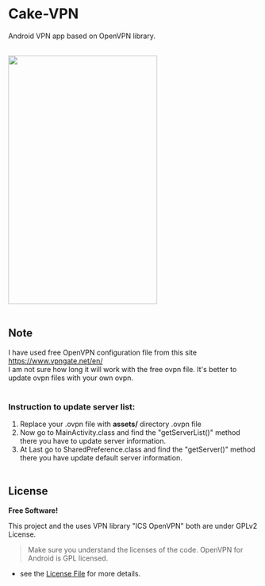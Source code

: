 # Cake-VPN
Android VPN app based on OpenVPN library.

</br>
<img height='500' width ='300' src="https://i.imgur.com/5GV1Y2L.gif" />
</br></br>

## Note

I have used free OpenVPN configuration file from this site https://www.vpngate.net/en/ </br>
I am not sure how long it will work with the free ovpn file. It's better to update ovpn files with your own ovpn.
</br></br>

### Instruction to update server list:
1. Replace your .ovpn file with <b> assets/</b> directory .ovpn file
2. Now go to MainActivity.class and find the "getServerList()" method there you have to update server information.
3. At Last go to SharedPreference.class and find the "getServer()" method there you have update default server information.
</br> </br>

## License
**Free Software!**

This project and the uses VPN library "ICS OpenVPN" both are under GPLv2 License.

> Make sure you understand the licenses of the code. OpenVPN for Android is GPL licensed.

- see the [License File](LICENSE) for more details.
